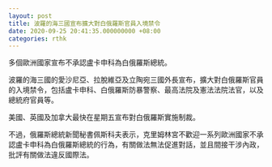 ```yaml
---
layout: post
title: 波羅的海三國宣布擴大對白俄羅斯官員入境禁令
date: 2020-09-25 20:41:35.000000000 +08:00
categories: rthk
---
```


多個歐洲國家宣布不承認盧卡申科為白俄羅斯總統。

波羅的海三國的愛沙尼亞、拉脫維亞及立陶宛三國外長宣布，擴大對白俄羅斯官員的入境禁令，包括盧卡申科、白俄羅斯防暴警察、最高法院及憲法法院法官，以及總統府官員等。

美國、英國及加拿大最快在星期五宣布對白俄羅斯實施制裁。

不過，俄羅斯總統新聞秘書佩斯科夫表示，克里姆林宮不歡迎一系列歐洲國家不承認盧卡申科為白俄羅斯總統的行為，有關做法無法促進對話，並且間接干涉內政，批評有關做法違反國際法。
